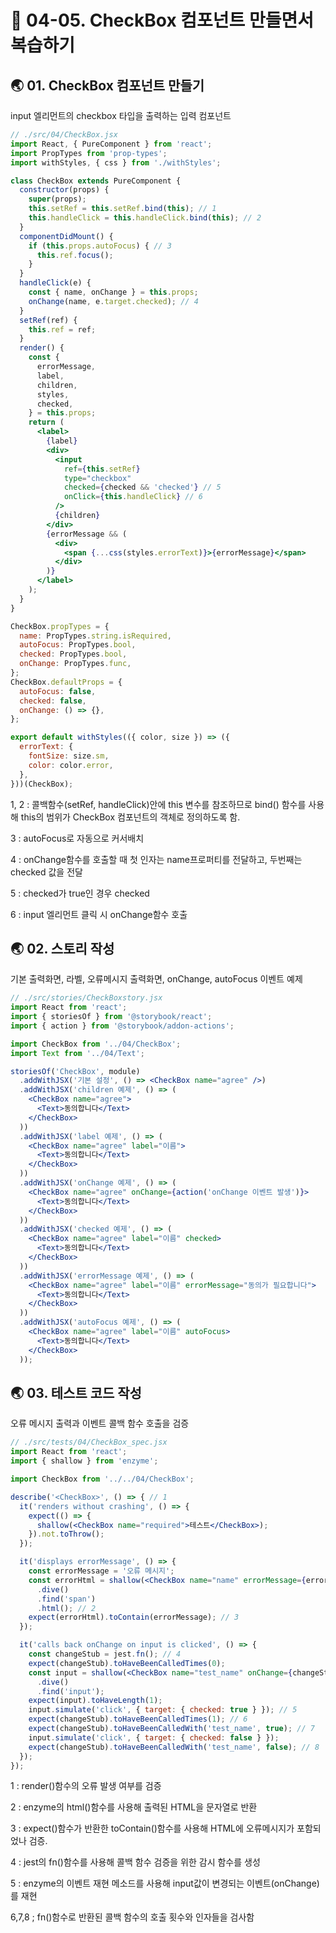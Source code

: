 # 🎯 04-05. CheckBox 컴포넌트 만들면서 복습하기

## 🌏 01. CheckBox 컴포넌트 만들기

input 엘리먼트의 checkbox 타입을 출력하는 입력 컴포넌트

```jsx
// ./src/04/CheckBox.jsx
import React, { PureComponent } from 'react';
import PropTypes from 'prop-types';
import withStyles, { css } from './withStyles';

class CheckBox extends PureComponent {
  constructor(props) {
    super(props);
    this.setRef = this.setRef.bind(this); // 1
    this.handleClick = this.handleClick.bind(this); // 2
  }
  componentDidMount() {
    if (this.props.autoFocus) { // 3
      this.ref.focus();
    }
  }
  handleClick(e) {
    const { name, onChange } = this.props;
    onChange(name, e.target.checked); // 4
  }
  setRef(ref) {
    this.ref = ref;
  }
  render() {
    const {
      errorMessage,
      label,
      children,
      styles,
      checked,
    } = this.props;
    return (
      <label>
        {label}
        <div>
          <input
            ref={this.setRef}
            type="checkbox" 
            checked={checked && 'checked'} // 5
            onClick={this.handleClick} // 6
          />
          {children}
        </div>
        {errorMessage && (
          <div>
            <span {...css(styles.errorText)}>{errorMessage}</span>
          </div>
        )}
      </label>
    );
  }
}

CheckBox.propTypes = {
  name: PropTypes.string.isRequired,
  autoFocus: PropTypes.bool,
  checked: PropTypes.bool,
  onChange: PropTypes.func,
};
CheckBox.defaultProps = {
  autoFocus: false,
  checked: false,
  onChange: () => {},
};

export default withStyles(({ color, size }) => ({
  errorText: {
    fontSize: size.sm,
    color: color.error,
  },
}))(CheckBox);
```

1, 2 :  콜백함수(setRef, handleClick)안에 this 변수를 참조하므로 bind() 함수를 사용해 this의 범위가 CheckBox 컴포넌트의 객체로 정의하도록 함.

3 : autoFocus로 자동으로 커서배치

4 : onChange함수를 호출할 때 첫 인자는 name프로퍼티를 전달하고, 두번째는 checked 값을 전달

5 : checked가 true인 경우 checked

6 : input 엘리먼트 클릭 시 onChange함수 호출



## 🌏 02. 스토리 작성

기본 출력화면, 라벨, 오류메시지 출력화면, onChange, autoFocus 이벤트 예제

```jsx
// ./src/stories/CheckBoxstory.jsx
import React from 'react';
import { storiesOf } from '@storybook/react';
import { action } from '@storybook/addon-actions';

import CheckBox from '../04/CheckBox';
import Text from '../04/Text';

storiesOf('CheckBox', module)
  .addWithJSX('기본 설정', () => <CheckBox name="agree" />)
  .addWithJSX('children 예제', () => (
    <CheckBox name="agree">
      <Text>동의합니다</Text>
    </CheckBox>
  ))
  .addWithJSX('label 예제', () => (
    <CheckBox name="agree" label="이름">
      <Text>동의합니다</Text>
    </CheckBox>
  ))
  .addWithJSX('onChange 예제', () => (
    <CheckBox name="agree" onChange={action('onChange 이벤트 발생')}>
      <Text>동의합니다</Text>
    </CheckBox>
  ))
  .addWithJSX('checked 예제', () => (
    <CheckBox name="agree" label="이름" checked>
      <Text>동의합니다</Text>
    </CheckBox>
  ))
  .addWithJSX('errorMessage 예제', () => (
    <CheckBox name="agree" label="이름" errorMessage="동의가 필요합니다">
      <Text>동의합니다</Text>
    </CheckBox>
  ))
  .addWithJSX('autoFocus 예제', () => (
    <CheckBox name="agree" label="이름" autoFocus>
      <Text>동의합니다</Text>
    </CheckBox>
  ));
```



## 🌏 03. 테스트 코드 작성

오류 메시지 출력과 이벤트 콜백 함수 호출을 검증

```jsx
// ./src/tests/04/CheckBox_spec.jsx
import React from 'react';
import { shallow } from 'enzyme'; 

import CheckBox from '../../04/CheckBox';

describe('<CheckBox>', () => { // 1
  it('renders without crashing', () => {
    expect(() => {
      shallow(<CheckBox name="required">테스트</CheckBox>);
    }).not.toThrow();
  });

  it('displays errorMessage', () => {
    const errorMessage = '오류 메시지';
    const errorHtml = shallow(<CheckBox name="name" errorMessage={errorMessage}>테스트</CheckBox>)
      .dive()
      .find('span')
      .html(); // 2
    expect(errorHtml).toContain(errorMessage); // 3
  });

  it('calls back onChange on input is clicked', () => {
    const changeStub = jest.fn(); // 4
    expect(changeStub).toHaveBeenCalledTimes(0);
    const input = shallow(<CheckBox name="test_name" onChange={changeStub}>테스트</CheckBox>)
      .dive()
      .find('input');
    expect(input).toHaveLength(1);
    input.simulate('click', { target: { checked: true } }); // 5
    expect(changeStub).toHaveBeenCalledTimes(1); // 6
    expect(changeStub).toHaveBeenCalledWith('test_name', true); // 7
    input.simulate('click', { target: { checked: false } });
    expect(changeStub).toHaveBeenCalledWith('test_name', false); // 8
  });
});
```

1 : render()함수의 오류 발생 여부를 검증

2 : enzyme의 html()함수를 사용해 출력된 HTML을 문자열로 반환

3 : expect()함수가 반환한 toContain()함수를 사용해 HTML에 오류메시지가 포함되었나 검증.

4 : jest의 fn()함수를 사용해 콜백 함수 검증을 위한 감시 함수를 생성

5 : enzyme의 이벤트 재현 메소드를 사용해 input값이 변경되는 이벤트(onChange)를 재현

6,7,8 ; fn()함수로 반환된 콜백 함수의 호출 횟수와 인자들을 검사함